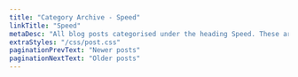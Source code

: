 ```yaml
---
title: "Category Archive - Speed"
linkTitle: "Speed"
metaDesc: "All blog posts categorised under the heading Speed. These are updated on a regular basis so do check back for updates."
extraStyles: "/css/post.css"
paginationPrevText: "Newer posts"
paginationNextText: "Older posts"
---
```

